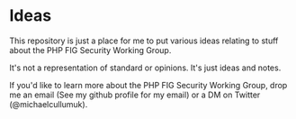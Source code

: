 # Ideas

This repository is just a place for me to put various ideas relating to stuff
about the PHP FIG Security Working Group.

It's not a representation of standard or opinions. It's just ideas and notes.


If you'd like to learn more about the PHP FIG Security Working Group, drop me
an email (See my github profile for my email) or a DM on Twitter (@michaelcullumuk).
